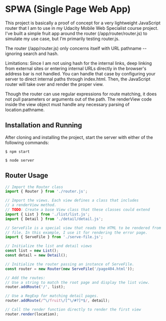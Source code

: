 # SPWA (Single Page Web App)

This project is basically a proof of concept for a very lightweight JavaScript router that I am to use in my Udacity Mobile Web Specialist course project. I've built a simple fruit app around the router (/app/router/router.js) to simulate my use case, but I'm primarily testing router.js.

The router (/app/router.js) only concerns itself with URL pathname -- ignoring search and hash.

Limitations: Since I am not using hash for the internal links, deep linking from external sites or entering internal URLs directly in the browser's address bar is not handled. You can handle that case by configuring your server to direct internal paths through index.html. Then, the JavaScript router will take over and render the proper view.

Though the router can use regular expressions for route matching, it does not pull parameters or arguments out of the path. The renderView code inside the view object must handle any necessary parsing of location.pathname.

## Installation and Running



After cloning and installing the project, start the server with either of the following commands:

```
$ npm start

$ node server
```

## Router Usage

``` JavaScript
// Import the Router class
import { Router } from './router.js';

// Import the views. Each view defines a class that includes
// a renderView method.
// TODO: Create a base View class that these classes could extend
import { List } from './list/list.js';
import { Detail } from './detail/detail.js';

// ServeFile is a special view that reads the HTML to be rendered from a static
// file. In this example, I use it for rendering the error page.
import { ServeFile } from './serve-file.js';

// Initialize the list and detail views
const list = new List();
const detail = new Detail();

// Initialize the router passing an instance of ServeFile.
const router = new Router(new ServeFile('/page404.html'));

// Add the routes:
// Use a string to match the root page and display the list view.
router.addRoute('/', list);

// Use a RegExp for matching detail pages.
router.addRoute(/^\/fruit\/[^\/#?]*$/, detail);

// Call the render function directly to render the first view
router.render(location);
```
